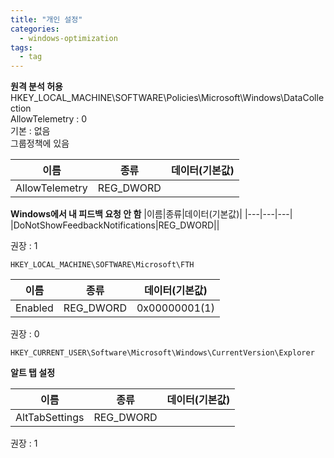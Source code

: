 ```yaml
---
title: "개인 설정"
categories:
  - windows-optimization
tags:
  - tag
---
```


**원격 분석 허용** 
HKEY_LOCAL_MACHINE\SOFTWARE\Policies\Microsoft\Windows\DataCollection  
AllowTelemetry : 0  
기본 : 없음  
그룹정책에 있음  

|이름|종류|데이터(기본값)|
|---|---|---|
|AllowTelemetry|REG_DWORD||

**Windows에서 내 피드백 요청 안 함**
|이름|종류|데이터(기본값)|
|---|---|---|
|DoNotShowFeedbackNotifications|REG_DWORD||

권장 : 1

```
HKEY_LOCAL_MACHINE\SOFTWARE\Microsoft\FTH
```

|이름|종류|데이터(기본값)|
|---|---|---|
|Enabled|REG_DWORD|0x00000001(1)|

권장 : 0

```
HKEY_CURRENT_USER\Software\Microsoft\Windows\CurrentVersion\Explorer
```
**알트 탭 설정**

|이름|종류|데이터(기본값)|
|---|---|---|
|AltTabSettings|REG_DWORD||

권장 : 1
